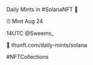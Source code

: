 Daily Mints in #SolanaNFT 🚀

⏰ Mint Aug 24

14UTC @Sweems_

🔗 thunft.com/daily-mints/solana

#NFTCollections